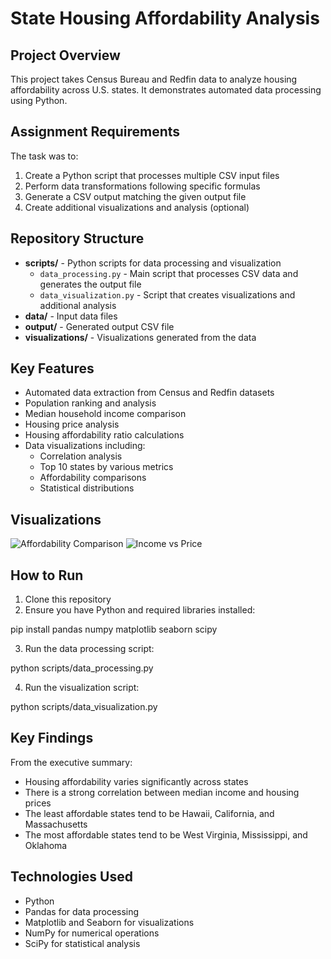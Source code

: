 # State Housing Affordability Analysis

## Project Overview
This project takes Census Bureau and Redfin data to analyze housing affordability across U.S. states. It demonstrates automated data processing using Python.

## Assignment Requirements
The task was to:
1. Create a Python script that processes multiple CSV input files
2. Perform data transformations following specific formulas
3. Generate a CSV output matching the given output file
4. Create additional visualizations and analysis (optional)

## Repository Structure
* **scripts/** - Python scripts for data processing and visualization
   * `data_processing.py` - Main script that processes CSV data and generates the output file
   * `data_visualization.py` - Script that creates visualizations and additional analysis
* **data/** - Input data files
* **output/** - Generated output CSV file
* **visualizations/** - Visualizations generated from the data

## Key Features
* Automated data extraction from Census and Redfin datasets
* Population ranking and analysis
* Median household income comparison
* Housing price analysis
* Housing affordability ratio calculations
* Data visualizations including:
   * Correlation analysis
   * Top 10 states by various metrics
   * Affordability comparisons
   * Statistical distributions

## Visualizations
![Affordability Comparison](visualizations/affordability_comparison.png)
![Income vs Price](visualizations/income_vs_price.png)

## How to Run
1. Clone this repository
2. Ensure you have Python and required libraries installed:

pip install pandas numpy matplotlib seaborn scipy

3. Run the data processing script:
   
python scripts/data_processing.py

4. Run the visualization script:
   
python scripts/data_visualization.py

## Key Findings
From the executive summary:
* Housing affordability varies significantly across states
* There is a strong correlation between median income and housing prices
* The least affordable states tend to be Hawaii, California, and Massachusetts
* The most affordable states tend to be West Virginia, Mississippi, and Oklahoma

## Technologies Used
* Python
* Pandas for data processing
* Matplotlib and Seaborn for visualizations
* NumPy for numerical operations
* SciPy for statistical analysis
